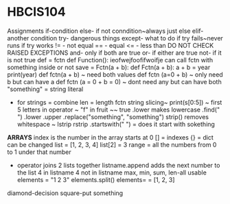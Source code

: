 # HBCIS104
Assignments
if-condition
else- if not conndition~always just else
elif- another condition
try- dangerous things
except- what to do if try fails~never runs if try works
!= - not equal
== - equal
<= - less than
DO NOT CHECK RAISED EXCEPTIONS
and- only if both are true
or- if either are true
not- if it is not true
def = fctn
def Function():
  ieofwejfoofifwoifje
 can call fctn with something inside or not
 save = Fctn(a + b):
 def Fctn(a + b):
     a + b = year
     print(year)
   def fctn(a + b) ~ need both values
   def fctn (a=0 + b) ~ only need b but can have a
   def fctn (a = 0 + b = 0) ~ dont need any but can have both
"something" = string literal
+ for strings = combine
len = length fctn
string slicing~ print(s[0:5]) ~ first 5 letters
in operator ~ "f" in fruit ~~ true
.lower makes lowercase
.find(" ")
.lower
.upper
.replace("something", "something")
strip() removes whitespace ~ lstrip rstrip
.startswith(" ") = does it start with sokething

**ARRAYS**
index is the number in the array
starts at 0
[] = indexes
{} = dict
can be changed
list = [1, 2, 3, 4]
list[2] = 3
range = all the numbers from 0 to 1 under that number
+ operator joins 2 lists together
listname.append adds the next number to the list
4 in listname
4 not in listname
max, min, sum, len-all usable
elements = "1 2 3"
elements.split()
elements= = [1, 2, 3]



diamond-decision
square-put something


